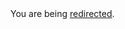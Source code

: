 <html><body>You are being <a href="https://raw.githubusercontent.com/Polymer/polymer/master/README.md">redirected</a>.</body></html>